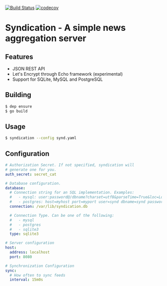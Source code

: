 [![Build Status](https://travis-ci.org/jmartinezhern/syndication.svg?branch=master)](https://travis-ci.org/jmartinezhern/syndication)
[![codecov](https://codecov.io/gh/jmartinezhern/syndication/branch/master/graph/badge.svg)](https://codecov.io/gh/jmartinezhern/syndication)

# Syndication - A simple news aggregation server

## Features

- JSON REST API
- Let's Encrypt through Echo framework (experimental)
- Support for SQLite, MySQL and PostgreSQL

## Building

```bash
$ dep ensure
$ go build
```

## Usage

```bash
$ syndication --config synd.yaml
```

## Configuration

```yaml
# Authorization Secret. If not specified, syndication will
# generate one for you.
auth_secret: secret_cat

# Database configuration.
database:
  # Connection string for an SQL implementation. Examples:
  #   - mysql: user:password@/dbname?charset=utf8&parseTime=True&loc=Local
  #   - postgres: host=myhost port=myport user=synd dbname=synd password=mypassword
  connection: /var/lib/syndication.db

  # Connection Type. Can be one of the following:
  #   - mysql
  #   - postgres
  #   - sqlite3
  type: sqlite3

# Server configuration
host:
  address: localhost
  port: 8080

# Synchronization Configuration
sync:
  # How often to sync feeds
  interval: 15m0s
```
